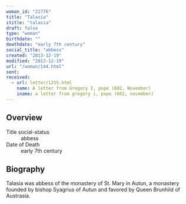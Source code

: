```yaml
---
woman_id: "21776"
title: "Talasia"
ititle: "talasia"
draft: false
type: "woman"
birthdate: ""
deathdate: "early 7th century"
social_title: "abbess"
created: "2013-12-19"
modified: "2013-12-19"
url: "/woman/144.html"
sent:
received:
  - url: letter/1255.html
    name: A letter from Gregory I, pope (602, November)
    iname: a letter from gregory i, pope (602, november)
---
```

<h2 class="mt-4">Overview</h2><dt>Title social-status</dt><dd>abbess</dd><dt>Date of Death</dt><dd>early 7th century</dd><h2 class="mt-4">Biography</h2>Talasia was abbess of the monastery of St. Mary in Autun, a monastery founded by bishop Syagrius of Autun and favored by Queen Brunhild of Austrasia.  